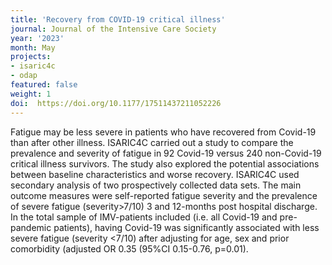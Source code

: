 ```yaml
---
title: 'Recovery from COVID-19 critical illness'
journal: Journal of the Intensive Care Society
year: '2023'
month: May
projects:
- isaric4c
- odap
featured: false
weight: 1
doi:  https://doi.org/10.1177/17511437211052226 
---
```

Fatigue may be less severe in patients who have recovered from Covid-19 than after other illness. ISARIC4C carried out a study to compare the prevalence and severity of fatigue in 92 Covid-19 versus 240 non-Covid-19 critical illness survivors. The study also explored the potential associations between baseline characteristics and worse recovery. 
ISARIC4C used secondary analysis of two prospectively collected data sets. The main outcome measures were self-reported fatigue severity and the prevalence of severe fatigue (severity>7/10) 3 and 12-months post hospital discharge. In the total sample of IMV-patients included (i.e. all Covid-19 and pre-pandemic patients), having Covid-19 was significantly associated with less severe fatigue (severity <7/10) after adjusting for age, sex and prior comorbidity (adjusted OR 0.35 (95%CI 0.15-0.76, p=0.01).
